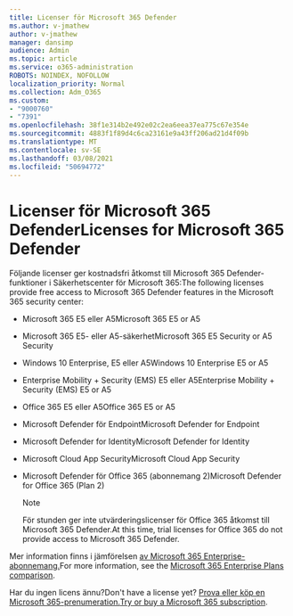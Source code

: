 ```yaml
---
title: Licenser för Microsoft 365 Defender
ms.author: v-jmathew
author: v-jmathew
manager: dansimp
audience: Admin
ms.topic: article
ms.service: o365-administration
ROBOTS: NOINDEX, NOFOLLOW
localization_priority: Normal
ms.collection: Adm_O365
ms.custom:
- "9000760"
- "7391"
ms.openlocfilehash: 38f1e314b2e492e02c2ea6eea37ea775c67e354e
ms.sourcegitcommit: 4883f1f89d4c6ca23161e9a43ff206ad21d4f09b
ms.translationtype: MT
ms.contentlocale: sv-SE
ms.lasthandoff: 03/08/2021
ms.locfileid: "50694772"
---
```

# <a name="licenses-for-microsoft-365-defender"></a><span data-ttu-id="2fe2f-102">Licenser för Microsoft 365 Defender</span><span class="sxs-lookup"><span data-stu-id="2fe2f-102">Licenses for Microsoft 365 Defender</span></span>

<span data-ttu-id="2fe2f-103">Följande licenser ger kostnadsfri åtkomst till Microsoft 365 Defender-funktioner i Säkerhetscenter för Microsoft 365:</span><span class="sxs-lookup"><span data-stu-id="2fe2f-103">The following licenses provide free access to Microsoft 365 Defender features in the Microsoft 365 security center:</span></span>

- <span data-ttu-id="2fe2f-104">Microsoft 365 E5 eller A5</span><span class="sxs-lookup"><span data-stu-id="2fe2f-104">Microsoft 365 E5 or A5</span></span>
- <span data-ttu-id="2fe2f-105">Microsoft 365 E5- eller A5-säkerhet</span><span class="sxs-lookup"><span data-stu-id="2fe2f-105">Microsoft 365 E5 Security or A5 Security</span></span>
- <span data-ttu-id="2fe2f-106">Windows 10 Enterprise, E5 eller A5</span><span class="sxs-lookup"><span data-stu-id="2fe2f-106">Windows 10 Enterprise E5 or A5</span></span>
- <span data-ttu-id="2fe2f-107">Enterprise Mobility + Security (EMS) E5 eller A5</span><span class="sxs-lookup"><span data-stu-id="2fe2f-107">Enterprise Mobility + Security (EMS) E5 or A5</span></span>
- <span data-ttu-id="2fe2f-108">Office 365 E5 eller A5</span><span class="sxs-lookup"><span data-stu-id="2fe2f-108">Office 365 E5 or A5</span></span>
- <span data-ttu-id="2fe2f-109">Microsoft Defender för Endpoint</span><span class="sxs-lookup"><span data-stu-id="2fe2f-109">Microsoft Defender for Endpoint</span></span>
- <span data-ttu-id="2fe2f-110">Microsoft Defender for Identity</span><span class="sxs-lookup"><span data-stu-id="2fe2f-110">Microsoft Defender for Identity</span></span>
- <span data-ttu-id="2fe2f-111">Microsoft Cloud App Security</span><span class="sxs-lookup"><span data-stu-id="2fe2f-111">Microsoft Cloud App Security</span></span>
- <span data-ttu-id="2fe2f-112">Microsoft Defender för Office 365 (abonnemang 2)</span><span class="sxs-lookup"><span data-stu-id="2fe2f-112">Microsoft Defender for Office 365 (Plan 2)</span></span>

    > [!NOTE]
    > <span data-ttu-id="2fe2f-113">För stunden ger inte utvärderingslicenser för Office 365 åtkomst till Microsoft 365 Defender.</span><span class="sxs-lookup"><span data-stu-id="2fe2f-113">At this time, trial licenses for Office 365 do not provide access to Microsoft 365 Defender.</span></span>

<span data-ttu-id="2fe2f-114">Mer information finns i jämförelsen [av Microsoft 365 Enterprise-abonnemang.](https://go.microsoft.com/fwlink/?linkid=2143458)</span><span class="sxs-lookup"><span data-stu-id="2fe2f-114">For more information, see the [Microsoft 365 Enterprise Plans comparison](https://go.microsoft.com/fwlink/?linkid=2143458).</span></span>

<span data-ttu-id="2fe2f-115">Har du ingen licens ännu?</span><span class="sxs-lookup"><span data-stu-id="2fe2f-115">Don't have a license yet?</span></span> <span data-ttu-id="2fe2f-116">[Prova eller köp en Microsoft 365-prenumeration.](https://go.microsoft.com/fwlink/?linkid=2143625)</span><span class="sxs-lookup"><span data-stu-id="2fe2f-116">[Try or buy a Microsoft 365 subscription](https://go.microsoft.com/fwlink/?linkid=2143625).</span></span>
